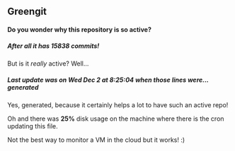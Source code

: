 ## Greengit

#### Do you wonder why this repository is so active?

##### After all it has 15838 commits!

But is it *really* active? Well...

##### Last update was on Wed Dec 2 at 8:25:04 when those lines were... generated

Yes, generated, because it certainly helps a lot to have such an active repo!

Oh and there was **25%** disk usage on the machine
where there is the cron updating this file.

Not the best way to monitor a VM in the cloud but it works! :)
